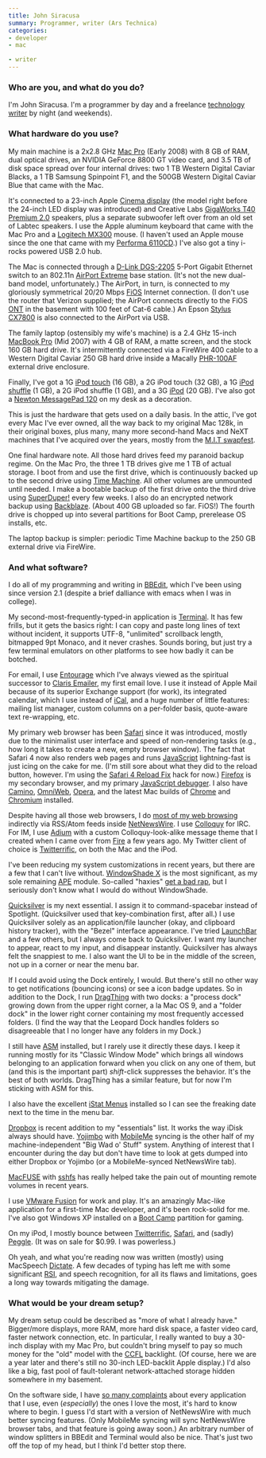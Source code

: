 ```yaml
---
title: John Siracusa
summary: Programmer, writer (Ars Technica)
categories:
- developer
- mac

- writer
---
```


### Who are you, and what do you do?

I'm John Siracusa. I'm a programmer by day and a freelance [technology writer](http://arstechnica.com/author/john-siracusa/ "A list of John's articles on Ars Technica.") by night (and weekends).

### What hardware do you use?

My main machine is a 2x2.8 GHz [Mac Pro][mac-pro] (Early 2008) with 8 GB of RAM, dual optical drives, an NVIDIA GeForce 8800 GT video card, and 3.5 TB of disk space spread over four internal drives: two 1 TB Western Digital Caviar Blacks, a 1 TB Samsung Spinpoint F1, and the 500GB Western Digital Caviar Blue that came with the Mac.

It's connected to a 23-inch Apple [Cinema display][cinema-display] (the model right before the 24-inch LED display was introduced) and Creative Labs [GigaWorks T40 Premium 2.0][gigaworks-t40] speakers, plus a separate subwoofer left over from an old set of Labtec speakers. I use the Apple aluminum keyboard that came with the Mac Pro and a [Logitech MX300][mx-300] mouse. (I haven't used an Apple mouse since the one that came with my [Performa 6110CD][performa-6110cd].) I've also got a tiny i-rocks powered USB 2.0 hub.

The Mac is connected through a [D-Link DGS-2205][dgs-2205] 5-Port Gigabit Ethernet switch to an 802.11n [AirPort Extreme][airport-extreme] base station. (It's not the new dual-band model, unfortunately.) The AirPort, in turn, is connected to my gloriously symmetrical 20/20 Mbps [FiOS][] Internet connection. (I don't use the router that Verizon supplied; the AirPort connects directly to the FiOS [ONT](http://en.wikipedia.org/wiki/Optical_Network_Terminal#ONT "Wikipedia entry on ONT.") in the basement with 100 feet of Cat-6 cable.) An Epson [Stylus CX7800][stylus-cx7800] is also connected to the AirPort via USB.

The family laptop (ostensibly my wife's machine) is a 2.4 GHz 15-inch [MacBook Pro][macbook-pro] (Mid 2007) with 4 GB of RAM, a matte screen, and the stock 160 GB hard drive. It's intermittently connected via a FireWire 400 cable to a Western Digital Caviar 250 GB hard drive inside a Macally [PHR-100AF][] external drive enclosure.

Finally, I've got a 1G [iPod touch][ipod-touch] (16 GB), a 2G iPod touch (32 GB), a 1G [iPod shuffle][ipod-shuffle] (1 GB), a 2G iPod shuffle (1 GB), and a 3G [iPod][] (20 GB). I've also got a [Newton MessagePad 120][messagepad-120] on my desk as a decoration.

This is just the hardware that gets used on a daily basis. In the attic, I've got every Mac I've ever owned, all the way back to my original Mac 128k, in their original boxes, plus many, many more second-hand Macs and NeXT machines that I've acquired over the years, mostly from the [M.I.T swapfest](http://www.mitflea.com/ "The MIT flea markets site.").

One final hardware note. All those hard drives feed my paranoid backup regime. On the Mac Pro, the three 1 TB drives give me 1 TB of actual storage. I boot from and use the first drive, which is continuously backed up to the second drive using [Time Machine][time-machine]. All other volumes are unmounted until needed. I make a bootable backup of the first drive onto the third drive using [SuperDuper!][superduper] every few weeks. I also do an encrypted network backup using [Backblaze][]. (About 400 GB uploaded so far. FiOS!) The fourth drive is chopped up into several partitions for Boot Camp, prerelease OS installs, etc.

The laptop backup is simpler: periodic Time Machine backup to the 250 GB external drive via FireWire.

### And what software?

I do all of my programming and writing in [BBEdit][], which I've been using since version 2.1 (despite a brief dalliance with emacs when I was in college).

My second-most-frequently-typed-in application is [Terminal][]. It has few frills, but it gets the basics right: I can copy and paste long lines of text without incident, it supports UTF-8, "unlimited" scrollback length, bitmapped 9pt Monaco, and it never crashes. Sounds boring, but just try a few terminal emulators on other platforms to see how badly it can be botched.

For email, I use [Entourage][] which I've always viewed as the spiritual successor to [Claris Emailer][emailer], my first email love. I use it instead of Apple Mail because of its superior Exchange support (for work), its integrated calendar, which I use instead of [iCal][], and a huge number of little features: mailing list manager, custom columns on a per-folder basis, quote-aware text re-wrapping, etc.

My primary web browser has been [Safari][] since it was introduced, mostly due to the minimalist user interface and speed of non-rendering tasks (e.g., how long it takes to create a new, empty browser window). The fact that Safari 4 now also renders web pages and runs [JavaScript][] lightning-fast is just icing on the cake for me. (I'm still sore about what they did to the reload button, however. I'm using the [Safari 4 Reload Fix][safari-4-reload-fix] hack for now.) [Firefox][] is my secondary browser, and my primary [JavaScript debugger][firebug]. I also have [Camino][], [OmniWeb][], [Opera][], and the latest Mac builds of [Chrome][] and [Chromium][] installed.

Despite having all those web browsers, I do [most of my web browsing](http://arstechnica.com/staff/fatbits/2005/09/1200.ars "John's Ars Technica article, 'The state of Mac web browsing'.") indirectly via RSS/Atom feeds inside [NetNewsWire][]. I use [Colloquy][] for IRC. For IM, I use [Adium][] with a custom Colloquy-look-alike message theme that I created when I came over from [Fire][] a few years ago. My Twitter client of choice is [Twitterrific][], on both the Mac and the iPod.

I've been reducing my system customizations in recent years, but there are a few that I can't live without. [WindowShade X][windowshade-x] is the most significant, as my sole remaining [APE][] module. So-called "haxies" [get a bad rap](http://arstechnica.com/staff/fatbits/2006/02/2918.ars "John's Arc Technica article, 'Paths in the grass'."), but I seriously don't know what I would do without WindowShade.

[Quicksilver][] is my next essential. I assign it to command-spacebar instead of Spotlight. (Quicksilver used that key-combination first, after all.) I use Quicksilver solely as an application/file launcher (okay, and clipboard history tracker), with the "Bezel" interface appearance. I've tried [LaunchBar][] and a few others, but I always come back to Quicksilver. I want my launcher to appear, react to my input, and disappear instantly. Quicksilver has always felt the snappiest to me. I also want the UI to be in the middle of the screen, not up in a corner or near the menu bar.

If I could avoid using the Dock entirely, I would. But there's still no other way to get notifications (bouncing icons) or see a icon badge updates. So in addition to the Dock, I run [DragThing][] with two docks: a "process dock" growing down from the upper right corner, a la Mac OS 9, and a "folder dock" in the lower right corner containing my most frequently accessed folders. (I find the way that the Leopard Dock handles folders so disagreeable that I no longer have any folders in my Dock.)

I still have [ASM][] installed, but I rarely use it directly these days. I keep it running mostly for its "Classic Window Mode" which brings all windows belonging to an application forward when you click on any one of them, but (and this is the important part) *shift*-click suppresses the behavior. It's the best of both worlds. DragThing has a similar feature, but for now I'm sticking with ASM for this.

I also have the excellent [iStat Menus][istat-menus] installed so I can see the freaking date next to the time in the menu bar.

[Dropbox][] is recent addition to my "essentials" list. It works the way iDisk always should have. [Yojimbo][] with [MobileMe][mobile-me] syncing is the other half of my machine-independent "Big Wad o' Stuff" system. Anything of interest that I encounter during the day but don't have time to look at gets dumped into either Dropbox or Yojimbo (or a MobileMe-synced NetNewsWire tab).

[MacFUSE][] with [sshfs][] has really helped take the pain out of mounting remote volumes in recent years.

I use [VMware Fusion][vmware-fusion] for work and play. It's an amazingly Mac-like application for a first-time Mac developer, and it's been rock-solid for me. I've also got Windows XP installed on a [Boot Camp][boot-camp] partition for gaming.

On my iPod, I mostly bounce between [Twitterrific][twitterrific-ios], [Safari][safari-ios], and (sadly) [Peggle][peggle-ios]. (It was on sale for $0.99. I was powerless.)

Oh yeah, and what you're reading now was written (mostly) using MacSpeech [Dictate][dragon-dictate-mac]. A few decades of typing has left me with some significant [RSI](http://en.wikipedia.org/wiki/Repetitive_strain_injury "Wikipedia entry on RSI."), and speech recognition, for all its flaws and limitations, goes a long way towards mitigating the damage.

### What would be your dream setup?

My dream setup could be described as "more of what I already have." Bigger/more displays, more RAM, more hard disk space, a faster video card, faster network connection, etc. In particular, I really wanted to buy a 30-inch display with my Mac Pro, but couldn't bring myself to pay so much money for the "old" model with the [CCFL](http://en.wikipedia.org/wiki/Cold_cathode "Wikipedia entry on CCFL.") backlight. (Of course, here we are a year later and there's still no 30-inch LED-backlit Apple display.) I'd also like a big, fast pool of fault-tolerant network-attached storage hidden somewhere in my basement.

On the software side, I have [so many complaints](http://arstechnica.com/staff/fatbits/2009/05/hypercritical.ars "John's complaints post.") about every application that I use, even (*especially*) the ones I love the most, it's hard to know where to begin. I guess I'd start with a version of NetNewsWire with much better syncing features. (Only MobileMe syncing will sync NetNewsWire browser tabs, and that feature is going away soon.) An arbitrary number of window splitters in BBEdit and Terminal would also be nice. That's just two off the top of my head, but I think I'd better stop there.

[airport-extreme]: https://www.apple.com/airport-extreme/ "A wireless access point."
[cinema-display]: https://en.wikipedia.org/wiki/Apple_Cinema_Display "An LCD display."
[dgs-2205]: https://www.amazon.com/D-Link-DGS-2205-5-Port-Desktop-Switch/dp/B000FIVDIA "5-port Gigabit switch."
[fios]: https://www.verizon.com/home/fios/ "Fibre optic Internet connection."
[gigaworks-t40]: https://www.amazon.com/Creative-Labs-GigaWorks-Multimedia-Technology/dp/B00113V748 "Compact computer speakers."
[ipod-shuffle]: https://www.apple.com/ipod-shuffle/ "A very small music player."
[ipod-touch]: https://www.apple.com/ipod-touch/ "It's like an iPhone, without the phone bit."
[ipod]: https://www.apple.com/ipod/ "A music player."
[mac-pro]: https://www.apple.com/mac-pro/ "The Intel-based Mac tower computer."
[macbook-pro]: https://www.apple.com/macbook-pro/ "A laptop."
[messagepad-120]: http://www.everymac.com/systems/apple/messagepad/stats/newton_mp_120.html "A much-loved PDA device."
[mx-300]: https://www.amazon.com/Logitech-930672-0403-300-Optical-Mouse/dp/B00006HMPJ "An optical mouse."
[performa-6110cd]: http://www.everymac.com/systems/apple/mac_performa/specs/mac_performa_6110cd.html "An old PPC-based Mac."
[phr-100af]: https://www.amazon.com/Macally-PHR-100AF-FireWire-External-Enclosure/dp/B0001UEHI0 "An external Firewire hard drive enclosure."
[stylus-cx7800]: http://www.epson.com/cgi-bin/Store/consumer/consDetail.jsp?BV_UseBVCookie=yes&oid=56291070&modeloid=58773&infoType=Overview "An all-in-one printer/copier/scanner."
[adium]: https://en.wikipedia.org/wiki/Adium "A multi-protocol chat application for the Mac."
[ape]: https://en.wikipedia.org/wiki/Application_Enhancer "A Mac OS X framework and system daemon for loading haxies."
[asm]: https://download.cnet.com/ASM/3000-2094_4-10058963.html "A menu-based application switcher for Mac OS X."
[backblaze]: https://www.backblaze.com/cloud-backup.html "Online backup."
[bbedit]: http://www.barebones.com/products/bbedit/ "A text editor for the Mac."
[boot-camp]: https://en.wikipedia.org/wiki/Boot_Camp_(software) "Software to allow Macs to run Windows natively."
[camino]: http://caminobrowser.org/ "An alternative Mac browser based on Gecko."
[chrome]: https://www.google.com/intl/en/chrome/browser/ "A WebKit-based browser, where each tab runs in its own thread."
[chromium]: http://www.chromium.org/ "Open-source builds of the Chrome web browser."
[colloquy]: http://colloquy.info/ "An IRC client for the Mac."
[dragon-dictate-mac]: https://en.wikipedia.org/wiki/DragonDictate "Speech-recognition software."
[dragthing]: https://dragthing.com/ "A popular dock application for the Mac."
[dropbox]: https://www.dropbox.com/ "Online syncing and storage."
[emailer]: https://en.wikipedia.org/wiki/Claris_Emailer "An email client for the Mac."
[entourage]: https://en.wikipedia.org/wiki/Microsoft_Entourage "A Mac email client included with Office."
[fire]: https://en.wikipedia.org/wiki/Fire_(instant_messaging_client) "A multi-protocol chat client for the Mac."
[firebug]: https://getfirebug.com/ "A Firefox addon for web development."
[firefox]: https://www.mozilla.org/en-US/firefox/new/ "A cross-platform open-source web browser."
[ical]: https://en.wikipedia.org/wiki/Calendar_(Apple) "The calendar software included with macOS."
[istat-menus]: https://bjango.com/mac/istatmenus/ "A collection of Mac OS X menu items for monitoring your system."
[javascript]: https://en.wikipedia.org/wiki/JavaScript "An interpreted scripting language."
[launchbar]: https://www.obdev.at/products/launchbar/index.html "An application launcher and data manager for the Mac."
[macfuse]: https://code.google.com/archive/p/macfuse "A system for adding third-party file systems to Mac OS X."
[mobile-me]: https://en.wikipedia.org/wiki/MobileMe "An online 'cloud' service (mail, calendar, etc)."
[netnewswire]: https://en.wikipedia.org/wiki/NetNewsWire "A popular feed reader for the Mac."
[omniweb]: https://en.wikipedia.org/wiki/OmniWeb "An alternative Mac browser based on WebKit."
[opera]: https://www.opera.com/ "A cross-platform web browser."
[peggle-ios]: https://itunes.apple.com/app/peggle/id314303518 "A terribly addictive peg-popping game."
[quicksilver]: https://qsapp.com/ "A data manipulator and launcher for the Mac."
[safari-4-reload-fix]: http://earthlingsoft.net/ssp/tidbits/#safari4reloadfix "A hack to change the 'Add Bookmark' button into a 'Reload' button."
[safari-ios]: https://en.wikipedia.org/wiki/Safari_(web_browser)#iOS-specific_features "A web browser included with iOS."
[safari]: https://www.apple.com/safari/ "A fast web browser."
[sshfs]: https://code.google.com/archive/p/macfuse/wikis/MACFUSE_FS_SSHFS.wiki "An SSH file system for MacFUSE."
[superduper]: http://shirt-pocket.com/SuperDuper/SuperDuperDescription.html "An excellent Mac backup/cloning application."
[terminal]: https://en.wikipedia.org/wiki/Terminal_(OS_X) "A console application included with Mac OS X."
[time-machine]: https://en.wikipedia.org/wiki/Time_Machine_(Mac_OS) "Backup software for the masses, included with Mac OS X 10.5."
[twitterrific-ios]: https://itunes.apple.com/WebObjects/MZStore.woa/wa/viewSoftware?id=284540316&mt=8 "A Twitter client."
[twitterrific]: https://twitterrific.com/mac "A Twitter client for the Mac."
[vmware-fusion]: https://www.vmware.com/products/fusion.html "A PC emulator for the Mac."
[windowshade-x]: https://www.macupdate.com/app/mac/6485/windowshade-x "A Mac haxie to customise window minimising."
[yojimbo]: http://www.barebones.com/products/Yojimbo/ "Data 'bucket' software for the Mac."
